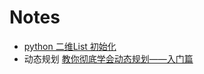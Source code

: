 # Notes
* [python 二维List 初始化](https://www.cnblogs.com/zqifa/p/python-list.html)
* 动态规划
  [教你彻底学会动态规划——入门篇](https://blog.csdn.net/baidu_28312631/article/details/47418773)

